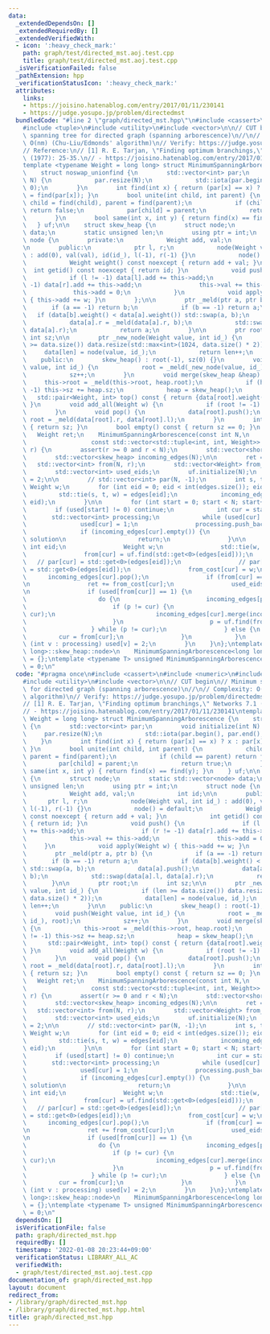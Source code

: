 ```yaml
---
data:
  _extendedDependsOn: []
  _extendedRequiredBy: []
  _extendedVerifiedWith:
  - icon: ':heavy_check_mark:'
    path: graph/test/directed_mst.aoj.test.cpp
    title: graph/test/directed_mst.aoj.test.cpp
  _isVerificationFailed: false
  _pathExtension: hpp
  _verificationStatusIcon: ':heavy_check_mark:'
  attributes:
    links:
    - https://joisino.hatenablog.com/entry/2017/01/11/230141
    - https://judge.yosupo.jp/problem/directedmst
  bundledCode: "#line 2 \"graph/directed_mst.hpp\"\n#include <cassert>\n#include <numeric>\n\
    #include <tuple>\n#include <utility>\n#include <vector>\n\n// CUT begin\n// Minimum\
    \ spanning tree for directed graph (spanning arborescence)\n//\n// Complexity:\
    \ O(nm) (Chu-Liu/Edmonds' algorithm)\n// Verify: https://judge.yosupo.jp/problem/directedmst\n\
    // Reference:\n// [1] R. E. Tarjan, \"Finding optimum branchings,\" Networks 7.1\
    \ (1977): 25-35.\n// - https://joisino.hatenablog.com/entry/2017/01/11/230141\n\
    template <typename Weight = long long> struct MinimumSpanningArborescence {\n\
    \    struct noswap_unionfind {\n        std::vector<int> par;\n        void initialize(int\
    \ N) {\n            par.resize(N);\n            std::iota(par.begin(), par.end(),\
    \ 0);\n        }\n        int find(int x) { return (par[x] == x) ? x : par[x]\
    \ = find(par[x]); }\n        bool unite(int child, int parent) {\n           \
    \ child = find(child), parent = find(parent);\n            if (child == parent)\
    \ return false;\n            par[child] = parent;\n            return true;\n\
    \        }\n        bool same(int x, int y) { return find(x) == find(y); }\n \
    \   } uf;\n\n    struct skew_heap {\n        struct node;\n        static std::vector<node>\
    \ data;\n        static unsigned len;\n        using ptr = int;\n        struct\
    \ node {\n        private:\n            Weight add, val;\n            int id;\n\
    \n        public:\n            ptr l, r;\n            node(Weight val, int id_)\
    \ : add(0), val(val), id(id_), l(-1), r(-1) {}\n            node() = default;\n\
    \            Weight weight() const noexcept { return add + val; }\n          \
    \  int getid() const noexcept { return id; }\n            void push() {\n    \
    \            if (l != -1) data[l].add += this->add;\n                if (r !=\
    \ -1) data[r].add += this->add;\n                this->val += this->add;\n   \
    \             this->add = 0;\n            }\n            void apply(Weight w)\
    \ { this->add += w; }\n        };\n\n        ptr _meld(ptr a, ptr b) {\n     \
    \       if (a == -1) return b;\n            if (b == -1) return a;\n         \
    \   if (data[b].weight() < data[a].weight()) std::swap(a, b);\n            data[a].push();\n\
    \            data[a].r = _meld(data[a].r, b);\n            std::swap(data[a].l,\
    \ data[a].r);\n            return a;\n        }\n\n        ptr root;\n       \
    \ int sz;\n\n        ptr _new_node(Weight value, int id_) {\n            if (len\
    \ >= data.size()) data.resize(std::max<int>(1024, data.size() * 2));\n       \
    \     data[len] = node(value, id_);\n            return len++;\n        }\n\n\
    \    public:\n        skew_heap() : root(-1), sz(0) {}\n        void push(Weight\
    \ value, int id_) {\n            root = _meld(_new_node(value, id_), root);\n\
    \            sz++;\n        }\n        void merge(skew_heap &heap) {\n       \
    \     this->root = _meld(this->root, heap.root);\n            if (heap.root !=\
    \ -1) this->sz += heap.sz;\n            heap = skew_heap();\n        }\n     \
    \   std::pair<Weight, int> top() const { return {data[root].weight(), data[root].getid()};\
    \ }\n        void add_all(Weight w) {\n            if (root != -1) data[root].apply(w);\n\
    \        }\n        void pop() {\n            data[root].push();\n           \
    \ root = _meld(data[root].r, data[root].l);\n        }\n        int size() const\
    \ { return sz; }\n        bool empty() const { return sz == 0; }\n    };\n\n \
    \   Weight ret;\n    MinimumSpanningArborescence(const int N,\n              \
    \                  const std::vector<std::tuple<int, int, Weight>> &edges, int\
    \ r) {\n        assert(r >= 0 and r < N);\n        std::vector<short> used(N);\n\
    \        std::vector<skew_heap> incoming_edges(N);\n\n        ret = 0;\n     \
    \   std::vector<int> from(N, r);\n        std::vector<Weight> from_cost(N, 0);\n\
    \        std::vector<int> used_eids;\n        uf.initialize(N);\n        used[r]\
    \ = 2;\n\n        // std::vector<int> par(N, -1);\n        int s, t;\n       \
    \ Weight w;\n        for (int eid = 0; eid < int(edges.size()); eid++) {\n   \
    \         std::tie(s, t, w) = edges[eid];\n            incoming_edges[t].push(w,\
    \ eid);\n        }\n\n        for (int start = 0; start < N; start++) {\n    \
    \        if (used[start] != 0) continue;\n            int cur = start;\n     \
    \       std::vector<int> processing;\n            while (used[cur] != 2) {\n \
    \               used[cur] = 1;\n                processing.push_back(cur);\n \
    \               if (incoming_edges[cur].empty()) {\n                    // No\
    \ solution\n                    return;\n                }\n\n               \
    \ int eid;\n                Weight w;\n                std::tie(w, eid) = incoming_edges[cur].top();\n\
    \                from[cur] = uf.find(std::get<0>(edges[eid]));\n             \
    \   // par[cur] = std::get<0>(edges[eid]);\n                // par[std::get<1>(edges[eid])]\
    \ = std::get<0>(edges[eid]);\n                from_cost[cur] = w;\n          \
    \      incoming_edges[cur].pop();\n                if (from[cur] == cur) continue;\n\
    \n                ret += from_cost[cur];\n                used_eids.push_back(eid);\n\
    \n                if (used[from[cur]] == 1) {\n                    int p = cur;\n\
    \                    do {\n                        incoming_edges[p].add_all(-from_cost[p]);\n\
    \                        if (p != cur) {\n                            uf.unite(p,\
    \ cur);\n                            incoming_edges[cur].merge(incoming_edges[p]);\n\
    \                        }\n                        p = uf.find(from[p]);\n  \
    \                  } while (p != cur);\n                } else {\n           \
    \         cur = from[cur];\n                }\n            }\n            for\
    \ (int v : processing) used[v] = 2;\n        }\n    }\n};\ntemplate <>\nstd::vector<MinimumSpanningArborescence<long\
    \ long>::skew_heap::node>\n    MinimumSpanningArborescence<long long>::skew_heap::data\
    \ = {};\ntemplate <typename T> unsigned MinimumSpanningArborescence<T>::skew_heap::len\
    \ = 0;\n"
  code: "#pragma once\n#include <cassert>\n#include <numeric>\n#include <tuple>\n\
    #include <utility>\n#include <vector>\n\n// CUT begin\n// Minimum spanning tree\
    \ for directed graph (spanning arborescence)\n//\n// Complexity: O(nm) (Chu-Liu/Edmonds'\
    \ algorithm)\n// Verify: https://judge.yosupo.jp/problem/directedmst\n// Reference:\n\
    // [1] R. E. Tarjan, \"Finding optimum branchings,\" Networks 7.1 (1977): 25-35.\n\
    // - https://joisino.hatenablog.com/entry/2017/01/11/230141\ntemplate <typename\
    \ Weight = long long> struct MinimumSpanningArborescence {\n    struct noswap_unionfind\
    \ {\n        std::vector<int> par;\n        void initialize(int N) {\n       \
    \     par.resize(N);\n            std::iota(par.begin(), par.end(), 0);\n    \
    \    }\n        int find(int x) { return (par[x] == x) ? x : par[x] = find(par[x]);\
    \ }\n        bool unite(int child, int parent) {\n            child = find(child),\
    \ parent = find(parent);\n            if (child == parent) return false;\n   \
    \         par[child] = parent;\n            return true;\n        }\n        bool\
    \ same(int x, int y) { return find(x) == find(y); }\n    } uf;\n\n    struct skew_heap\
    \ {\n        struct node;\n        static std::vector<node> data;\n        static\
    \ unsigned len;\n        using ptr = int;\n        struct node {\n        private:\n\
    \            Weight add, val;\n            int id;\n\n        public:\n      \
    \      ptr l, r;\n            node(Weight val, int id_) : add(0), val(val), id(id_),\
    \ l(-1), r(-1) {}\n            node() = default;\n            Weight weight()\
    \ const noexcept { return add + val; }\n            int getid() const noexcept\
    \ { return id; }\n            void push() {\n                if (l != -1) data[l].add\
    \ += this->add;\n                if (r != -1) data[r].add += this->add;\n    \
    \            this->val += this->add;\n                this->add = 0;\n       \
    \     }\n            void apply(Weight w) { this->add += w; }\n        };\n\n\
    \        ptr _meld(ptr a, ptr b) {\n            if (a == -1) return b;\n     \
    \       if (b == -1) return a;\n            if (data[b].weight() < data[a].weight())\
    \ std::swap(a, b);\n            data[a].push();\n            data[a].r = _meld(data[a].r,\
    \ b);\n            std::swap(data[a].l, data[a].r);\n            return a;\n \
    \       }\n\n        ptr root;\n        int sz;\n\n        ptr _new_node(Weight\
    \ value, int id_) {\n            if (len >= data.size()) data.resize(std::max<int>(1024,\
    \ data.size() * 2));\n            data[len] = node(value, id_);\n            return\
    \ len++;\n        }\n\n    public:\n        skew_heap() : root(-1), sz(0) {}\n\
    \        void push(Weight value, int id_) {\n            root = _meld(_new_node(value,\
    \ id_), root);\n            sz++;\n        }\n        void merge(skew_heap &heap)\
    \ {\n            this->root = _meld(this->root, heap.root);\n            if (heap.root\
    \ != -1) this->sz += heap.sz;\n            heap = skew_heap();\n        }\n  \
    \      std::pair<Weight, int> top() const { return {data[root].weight(), data[root].getid()};\
    \ }\n        void add_all(Weight w) {\n            if (root != -1) data[root].apply(w);\n\
    \        }\n        void pop() {\n            data[root].push();\n           \
    \ root = _meld(data[root].r, data[root].l);\n        }\n        int size() const\
    \ { return sz; }\n        bool empty() const { return sz == 0; }\n    };\n\n \
    \   Weight ret;\n    MinimumSpanningArborescence(const int N,\n              \
    \                  const std::vector<std::tuple<int, int, Weight>> &edges, int\
    \ r) {\n        assert(r >= 0 and r < N);\n        std::vector<short> used(N);\n\
    \        std::vector<skew_heap> incoming_edges(N);\n\n        ret = 0;\n     \
    \   std::vector<int> from(N, r);\n        std::vector<Weight> from_cost(N, 0);\n\
    \        std::vector<int> used_eids;\n        uf.initialize(N);\n        used[r]\
    \ = 2;\n\n        // std::vector<int> par(N, -1);\n        int s, t;\n       \
    \ Weight w;\n        for (int eid = 0; eid < int(edges.size()); eid++) {\n   \
    \         std::tie(s, t, w) = edges[eid];\n            incoming_edges[t].push(w,\
    \ eid);\n        }\n\n        for (int start = 0; start < N; start++) {\n    \
    \        if (used[start] != 0) continue;\n            int cur = start;\n     \
    \       std::vector<int> processing;\n            while (used[cur] != 2) {\n \
    \               used[cur] = 1;\n                processing.push_back(cur);\n \
    \               if (incoming_edges[cur].empty()) {\n                    // No\
    \ solution\n                    return;\n                }\n\n               \
    \ int eid;\n                Weight w;\n                std::tie(w, eid) = incoming_edges[cur].top();\n\
    \                from[cur] = uf.find(std::get<0>(edges[eid]));\n             \
    \   // par[cur] = std::get<0>(edges[eid]);\n                // par[std::get<1>(edges[eid])]\
    \ = std::get<0>(edges[eid]);\n                from_cost[cur] = w;\n          \
    \      incoming_edges[cur].pop();\n                if (from[cur] == cur) continue;\n\
    \n                ret += from_cost[cur];\n                used_eids.push_back(eid);\n\
    \n                if (used[from[cur]] == 1) {\n                    int p = cur;\n\
    \                    do {\n                        incoming_edges[p].add_all(-from_cost[p]);\n\
    \                        if (p != cur) {\n                            uf.unite(p,\
    \ cur);\n                            incoming_edges[cur].merge(incoming_edges[p]);\n\
    \                        }\n                        p = uf.find(from[p]);\n  \
    \                  } while (p != cur);\n                } else {\n           \
    \         cur = from[cur];\n                }\n            }\n            for\
    \ (int v : processing) used[v] = 2;\n        }\n    }\n};\ntemplate <>\nstd::vector<MinimumSpanningArborescence<long\
    \ long>::skew_heap::node>\n    MinimumSpanningArborescence<long long>::skew_heap::data\
    \ = {};\ntemplate <typename T> unsigned MinimumSpanningArborescence<T>::skew_heap::len\
    \ = 0;\n"
  dependsOn: []
  isVerificationFile: false
  path: graph/directed_mst.hpp
  requiredBy: []
  timestamp: '2022-01-08 20:23:44+09:00'
  verificationStatus: LIBRARY_ALL_AC
  verifiedWith:
  - graph/test/directed_mst.aoj.test.cpp
documentation_of: graph/directed_mst.hpp
layout: document
redirect_from:
- /library/graph/directed_mst.hpp
- /library/graph/directed_mst.hpp.html
title: graph/directed_mst.hpp
---
```

